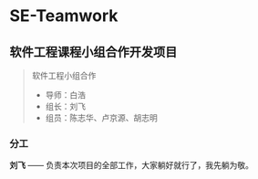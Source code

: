 # SE-Teamwork
## 软件工程课程小组合作开发项目

> 软件工程小组合作
>- 导师：白浩
>- 组长：刘飞
>- 组员：陈志华、卢京源、胡志明

### 分工
**刘飞** —— 负责本次项目的全部工作，大家躺好就行了，我先躺为敬。
